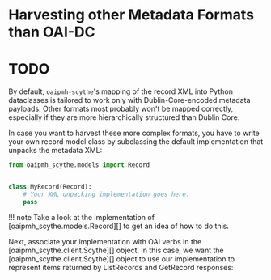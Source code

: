 <!--
SPDX-FileCopyrightText: 2015 Mathias Loesch
SPDX-FileCopyrightText: 2023 Heinz-Alexander Fütterer

SPDX-License-Identifier: BSD-3-Clause
-->

# Harvesting other Metadata Formats than OAI-DC

# TODO

By default, `oaipmh-scythe`'s mapping of the record XML into Python dataclasses is tailored to work only with
Dublin-Core-encoded metadata payloads. Other formats most probably won't be mapped correctly, especially if they are
more hierarchically structured than Dublin Core.

In case you want to harvest these more complex formats, you have to write your own record model class by subclassing the
default implementation that unpacks the metadata XML:

```python
from oaipmh_scythe.models import Record


class MyRecord(Record):
    # Your XML unpacking implementation goes here.
    pass
```

!!! note
    Take a look at the implementation of [oaipmh_scythe.models.Record][] to get an idea of how to do this.

Next, associate your implementation with OAI verbs in the [oaipmh_scythe.client.Scythe][] object. In this case, we want
the [oaipmh_scythe.client.Scythe][] object to use our implementation to represent items returned by ListRecords and
GetRecord responses:

